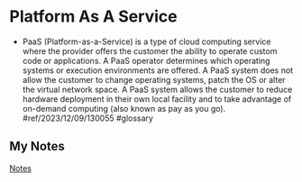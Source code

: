 # Platform As A Service
- PaaS (Platform-as-a-Service) is a type of cloud computing service where the provider offers the customer the ability to operate custom code or applications. A PaaS operator determines which operating systems or execution environments are offered. A PaaS system does not allow the customer to change operating systems, patch the OS or alter the virtual network space. A PaaS system allows the customer to reduce hardware deployment in their own local facility and to take advantage of on-demand computing (also known as pay as you go). #ref/2023/12/09/130055 #glossary 
## My Notes
[Notes](mynotes/paas-notes.md)
